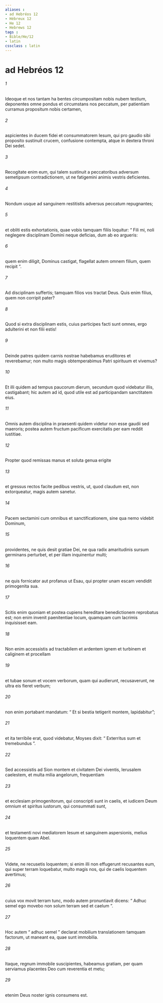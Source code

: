 ```yaml
---
aliases : 
- ad Hebréos 12
- Hébreux 12
- He 12
- Hebrews 12
tags : 
- Bible/He/12
- latin
cssclass : latin
---
```


# ad Hebréos 12

###### 1
Ideoque et nos tantam ha bentes circumpositam nobis nubem testium, deponentes omne pondus et circumstans nos peccatum, per patientiam curramus propositum nobis certamen, 
###### 2
aspicientes in ducem fidei et consummatorem Iesum, qui pro gaudio sibi proposito sustinuit crucem, confusione contempta, atque in dextera throni Dei sedet. 
###### 3
Recogitate enim eum, qui talem sustinuit a peccatoribus adversum semetipsum contradictionem, ut ne fatigemini animis vestris deficientes.
###### 4
Nondum usque ad sanguinem restitistis adversus peccatum repugnantes; 
###### 5
et obliti estis exhortationis, quae vobis tamquam filiis loquitur: “ Fili mi, noli neglegere disciplinam Domini neque deficias, dum ab eo argueris:
###### 6
quem enim diligit, Dominus castigat, flagellat autem omnem filium, quem recipit ”.
###### 7
Ad disciplinam suffertis; tamquam filios vos tractat Deus. Quis enim filius, quem non corripit pater? 
###### 8
Quod si extra disciplinam estis, cuius participes facti sunt omnes, ergo adulterini et non filii estis! 
###### 9
Deinde patres quidem carnis nostrae habebamus eruditores et reverebamur; non multo magis obtemperabimus Patri spirituum et vivemus? 
###### 10
Et illi quidem ad tempus paucorum dierum, secundum quod videbatur illis, castigabant; hic autem ad id, quod utile est ad participandam sanctitatem eius. 
###### 11
Omnis autem disciplina in praesenti quidem videtur non esse gaudii sed maeroris; postea autem fructum pacificum exercitatis per eam reddit iustitiae.
###### 12
Propter quod remissas manus et soluta genua erigite 
###### 13
et gressus rectos facite pedibus vestris, ut, quod claudum est, non extorqueatur, magis autem sanetur.
###### 14
Pacem sectamini cum omnibus et sanctificationem, sine qua nemo videbit Dominum, 
###### 15
providentes, ne quis desit gratiae Dei, ne qua radix amaritudinis sursum germinans perturbet, et per illam inquinentur multi; 
###### 16
ne quis fornicator aut profanus ut Esau, qui propter unam escam vendidit primogenita sua. 
###### 17
Scitis enim quoniam et postea cupiens hereditare benedictionem reprobatus est; non enim invenit paenitentiae locum, quamquam cum lacrimis inquisisset eam.
###### 18
Non enim accessistis ad tractabilem et ardentem ignem et turbinem et caliginem et procellam 
###### 19
et tubae sonum et vocem verborum, quam qui audierunt, recusaverunt, ne ultra eis fieret verbum; 
###### 20
non enim portabant mandatum: “ Et si bestia tetigerit montem, lapidabitur”; 
###### 21
et ita terribile erat, quod videbatur, Moyses dixit: “ Exterritus sum et tremebundus ”. 
###### 22
Sed accessistis ad Sion montem et civitatem Dei viventis, Ierusalem caelestem, et multa milia angelorum, frequentiam 
###### 23
et ecclesiam primogenitorum, qui conscripti sunt in caelis, et iudicem Deum omnium et spiritus iustorum, qui consummati sunt, 
###### 24
et testamenti novi mediatorem Iesum et sanguinem aspersionis, melius loquentem quam Abel.
###### 25
Videte, ne recusetis loquentem; si enim illi non effugerunt recusantes eum, qui super terram loquebatur, multo magis nos, qui de caelis loquentem avertimus; 
###### 26
cuius vox movit terram tunc, modo autem pronuntiavit dicens: “ Adhuc semel ego movebo non solum terram sed et caelum ”. 
###### 27
Hoc autem “ adhuc semel ” declarat mobilium translationem tamquam factorum, ut maneant ea, quae sunt immobilia.
###### 28
Itaque, regnum immobile suscipientes, habeamus gratiam, per quam serviamus placentes Deo cum reverentia et metu; 
###### 29
etenim Deus noster ignis consumens est.
